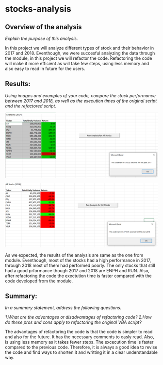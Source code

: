 # stocks-analysis

## Overview of the analysis
*Explain the purpose of this analysis.*

In this project we will analyze different types of stock and their behavior in 2017 and 2018. Eventhough, we were succesful analyzing the data through the module, in this project we will refactor the code. Refactoring the code will make it more efficient as will take few steps, using less memory and also easy to read in future for the users.

## Results: 
*Using images and examples of your code, compare the stock performance between 2017 and 2018, as well as the execution times of the original script and the refactored script.*

 ![Chart](https://github.com/roxhensa02/stocks-analysis/blob/main/Resources/2017.PNG)
 
 
 ![Chart](https://github.com/roxhensa02/stocks-analysis/blob/main/Resources/2018.VBA_Challenge.PNG)
 
 As we expected, the results of the analysis are same as the one from module. Eventhough, most of the stocks had a high performance in 2017, through 2018 most of them had performed poorly. The only stocks that still had a good prformance though 2017 and 2018 are ENPH and RUN. Also, after refactoring the code the exectution time is faster compared with the code developed from the module.

## Summary: 

*In a summary statement, address the following questions.*

*1.What are the advantages or disadvantages of refactoring code?*
*2.How do these pros and cons apply to refactoring the original VBA script?*

The advantages of refactoring the code is that the code is simpler to read and also for the future. It has the necessary comments to easly read. Also, is using less memory as it takes fewer steps. The excecution time is faster compared to the previous code. Therefore, it is always a good idea to revise the code and find ways to shorten it and writting it in a clear understandable way.
